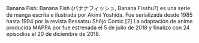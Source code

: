 Banana Fish: Banana Fish (バナナフィッシュ, Banana Fisshu?) es una serie de manga escrita e ilustrada por Akimi Yoshida. Fue serializada desde 1985 hasta 1994 por la revista Bessatsu Shōjo Comic.[2]​  La adaptación de anime producida MAPPA por fue estrenada el 5 de julio de 2018 y finalizó con 24 episodios el 20 de diciembre de 2018.
